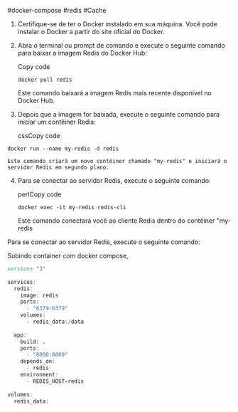 #docker-compose #redis #Cache 

1.  Certifique-se de ter o Docker instalado em sua máquina. Você pode instalar o Docker a partir do site oficial do Docker.
    
2.  Abra o terminal ou prompt de comando e execute o seguinte comando para baixar a imagem Redis do Docker Hub:
    
    Copy code
    
    ```docker pull redis```
    
    Este comando baixará a imagem Redis mais recente disponível no Docker Hub.
    
3.  Depois que a imagem for baixada, execute o seguinte comando para iniciar um contêiner Redis:
    
    cssCopy code

```
docker run --name my-redis -d redis
```
    
    Este comando criará um novo contêiner chamado "my-redis" e iniciará o servidor Redis em segundo plano.
    
4.  Para se conectar ao servidor Redis, execute o seguinte comando:
    
    perlCopy code

    ```docker exec -it my-redis redis-cli```
    
    Este comando conectará você ao cliente Redis dentro do contêiner "my-redis

Para se conectar ao servidor Redis, execute o seguinte comando:

Subindo container com docker compose, 


```d
version: "3"  
  
services:  
  redis:  
    image: redis  
    ports:  
      - "6379:6379"  
    volumes:  
      - redis_data:/data  
  
  app:  
    build: .  
    ports:  
      - "8000:8000"  
    depends_on:  
      - redis  
    environment:  
      - REDIS_HOST=redis  
  
volumes:  
  redis_data:
```